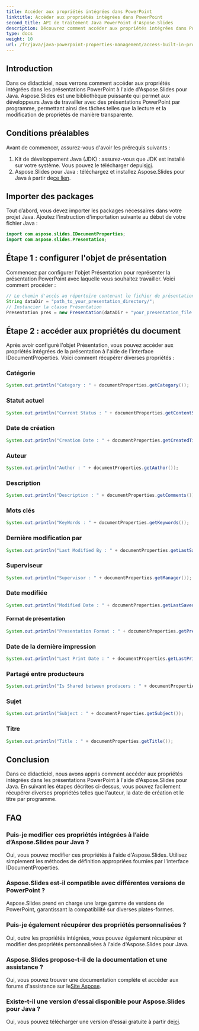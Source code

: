 ```yaml
---
title: Accéder aux propriétés intégrées dans PowerPoint
linktitle: Accéder aux propriétés intégrées dans PowerPoint
second_title: API de traitement Java PowerPoint d'Aspose.Slides
description: Découvrez comment accéder aux propriétés intégrées dans PowerPoint à l'aide d'Aspose.Slides pour Java. Ce didacticiel vous guide dans la récupération de l'auteur, de la date de création, etc.
type: docs
weight: 10
url: /fr/java/java-powerpoint-properties-management/access-built-in-properties-powerpoint/
---
```

## Introduction
Dans ce didacticiel, nous verrons comment accéder aux propriétés intégrées dans les présentations PowerPoint à l'aide d'Aspose.Slides pour Java. Aspose.Slides est une bibliothèque puissante qui permet aux développeurs Java de travailler avec des présentations PowerPoint par programme, permettant ainsi des tâches telles que la lecture et la modification de propriétés de manière transparente.
## Conditions préalables
Avant de commencer, assurez-vous d'avoir les prérequis suivants :
1.  Kit de développement Java (JDK) : assurez-vous que JDK est installé sur votre système. Vous pouvez le télécharger depuis[ici](https://www.oracle.com/java/technologies/javase-jdk11-downloads.html).
2.  Aspose.Slides pour Java : téléchargez et installez Aspose.Slides pour Java à partir de[ce lien](https://releases.aspose.com/slides/java/).

## Importer des packages
Tout d’abord, vous devez importer les packages nécessaires dans votre projet Java. Ajoutez l'instruction d'importation suivante au début de votre fichier Java :
```java
import com.aspose.slides.IDocumentProperties;
import com.aspose.slides.Presentation;

```
## Étape 1 : configurer l'objet de présentation
Commencez par configurer l'objet Présentation pour représenter la présentation PowerPoint avec laquelle vous souhaitez travailler. Voici comment procéder :
```java
// Le chemin d'accès au répertoire contenant le fichier de présentation
String dataDir = "path_to_your_presentation_directory/";
// Instancier la classe Présentation
Presentation pres = new Presentation(dataDir + "your_presentation_file.pptx");
```
## Étape 2 : accéder aux propriétés du document
Après avoir configuré l'objet Présentation, vous pouvez accéder aux propriétés intégrées de la présentation à l'aide de l'interface IDocumentProperties. Voici comment récupérer diverses propriétés :
### Catégorie
```java
System.out.println("Category : " + documentProperties.getCategory());
```
### Statut actuel
```java
System.out.println("Current Status : " + documentProperties.getContentStatus());
```
### Date de création
```java
System.out.println("Creation Date : " + documentProperties.getCreatedTime());
```
### Auteur
```java
System.out.println("Author : " + documentProperties.getAuthor());
```
### Description
```java
System.out.println("Description : " + documentProperties.getComments());
```
### Mots clés
```java
System.out.println("KeyWords : " + documentProperties.getKeywords());
```
### Dernière modification par
```java
System.out.println("Last Modified By : " + documentProperties.getLastSavedBy());
```
### Superviseur
```java
System.out.println("Supervisor : " + documentProperties.getManager());
```
### Date modifiée
```java
System.out.println("Modified Date : " + documentProperties.getLastSavedTime());
```
#### Format de présentation
```java
System.out.println("Presentation Format : " + documentProperties.getPresentationFormat());
```
### Date de la dernière impression
```java
System.out.println("Last Print Date : " + documentProperties.getLastPrinted());
```
### Partagé entre producteurs
```java
System.out.println("Is Shared between producers : " + documentProperties.getSharedDoc());
```
### Sujet
```java
System.out.println("Subject : " + documentProperties.getSubject());
```
### Titre
```java
System.out.println("Title : " + documentProperties.getTitle());
```

## Conclusion
Dans ce didacticiel, nous avons appris comment accéder aux propriétés intégrées dans les présentations PowerPoint à l'aide d'Aspose.Slides pour Java. En suivant les étapes décrites ci-dessus, vous pouvez facilement récupérer diverses propriétés telles que l'auteur, la date de création et le titre par programme.
## FAQ
### Puis-je modifier ces propriétés intégrées à l’aide d’Aspose.Slides pour Java ?
Oui, vous pouvez modifier ces propriétés à l'aide d'Aspose.Slides. Utilisez simplement les méthodes de définition appropriées fournies par l'interface IDocumentProperties.
### Aspose.Slides est-il compatible avec différentes versions de PowerPoint ?
Aspose.Slides prend en charge une large gamme de versions de PowerPoint, garantissant la compatibilité sur diverses plates-formes.
### Puis-je également récupérer des propriétés personnalisées ?
Oui, outre les propriétés intégrées, vous pouvez également récupérer et modifier des propriétés personnalisées à l'aide d'Aspose.Slides pour Java.
### Aspose.Slides propose-t-il de la documentation et une assistance ?
 Oui, vous pouvez trouver une documentation complète et accéder aux forums d'assistance sur le[Site Aspose](https://reference.aspose.com/slides/java/).
### Existe-t-il une version d’essai disponible pour Aspose.Slides pour Java ?
 Oui, vous pouvez télécharger une version d'essai gratuite à partir de[ici](https://releases.aspose.com/).